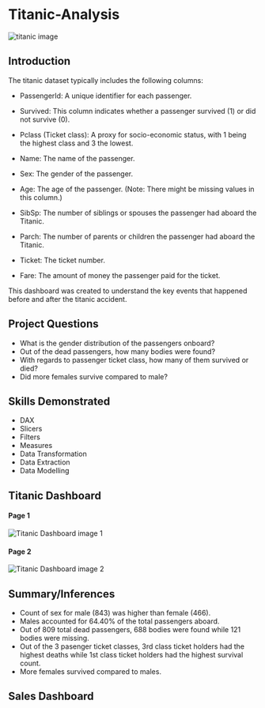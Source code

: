 # Titanic-Analysis
![titanic image](https://github.com/Milaabo/Titanic-Analysis/assets/160076767/f5c5ffa6-3887-47f4-a385-1dfac3d4e46b)

## Introduction

The titanic dataset typically includes the following columns:

- PassengerId: A unique identifier for each passenger.

- Survived: This column indicates whether a passenger survived (1) or did not survive (0).

- Pclass (Ticket class): A proxy for socio-economic status, with 1 being the highest class and 3 the lowest.

- Name: The name of the passenger.

- Sex: The gender of the passenger.

- Age: The age of the passenger. (Note: There might be missing values in this column.)

- SibSp: The number of siblings or spouses the passenger had aboard the Titanic.

- Parch: The number of parents or children the passenger had aboard the Titanic.

- Ticket: The ticket number.

- Fare: The amount of money the passenger paid for the ticket.

This dashboard was created to understand the key events that happened before and after the titanic accident.

## Project Questions

- What is the gender distribution of the passengers onboard?
- Out of the dead passengers, how many bodies were found?
- With regards to passenger ticket class, how many of them survived or died?
- Did more females survive compared to male?

## Skills Demonstrated
- DAX
- Slicers
- Filters
- Measures
- Data Transformation
- Data Extraction
- Data Modelling

## Titanic Dashboard
#### Page 1
![Titanic Dashboard image 1](https://github.com/Milaabo/Titanic-Analysis/assets/160076767/5675d20c-24b4-45b9-8629-433964b66baf)

#### Page 2
![Titanic Dashboard image 2](https://github.com/Milaabo/Titanic-Analysis/assets/160076767/f1342b1c-0f53-45ed-bb58-6d6f578852be)

## Summary/Inferences
- ﻿Count of sex for male (843) was higher than female (466).
- Males accounted for 64.40% of the total passengers aboard.
- Out of 809 total dead passengers, 688 bodies were found while 121 bodies were missing.
- Out of the 3 pasenger ticket classes, 3rd class ticket holders had the highest deaths while 1st class ticket holders had the highest survival count.
- More females survived compared to males. 

## Sales Dashboard





